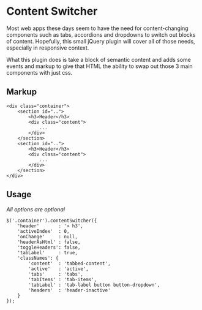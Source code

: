 # Content Switcher

Most web apps these days seem to have the need for content-changing components such as tabs, accordions and dropdowns to switch out blocks of content.  Hopefully, this small jQuery plugin will cover all of those needs, especially in responsive context.

What this plugin does is take a block of semantic content and adds some events and markup to give that HTML the ability to swap out those 3 main components with just css.

## Markup
```
<div class="container">
    <section id="..">
        <h3>Header</h3>
        <div class="content">
            ...
        </div>
    </section>
    <section id="..">
        <h3>Header</h3>
        <div class="content">
            ...
        </div>
    </section>
</div>
```

## Usage
*All options are optional*
```
$('.container').contentSwitcher({
    'header'       : '> h3', 
    'activeIndex'  : 0, 
    'onChange'     : null,
    'headerAsHtml' : false,
    'toggleHeaders': false,
    'tabLabel'     : true,
    'classNames': {
        'content'  : 'tabbed-content',
        'active'   : 'active',
        'tabs'     : 'tabs',
        'tabItems' : 'tab-items',
        'tabLabel' : 'tab-label button button-dropdown',
        'headers'  : 'header-inactive'
    }
});
```
